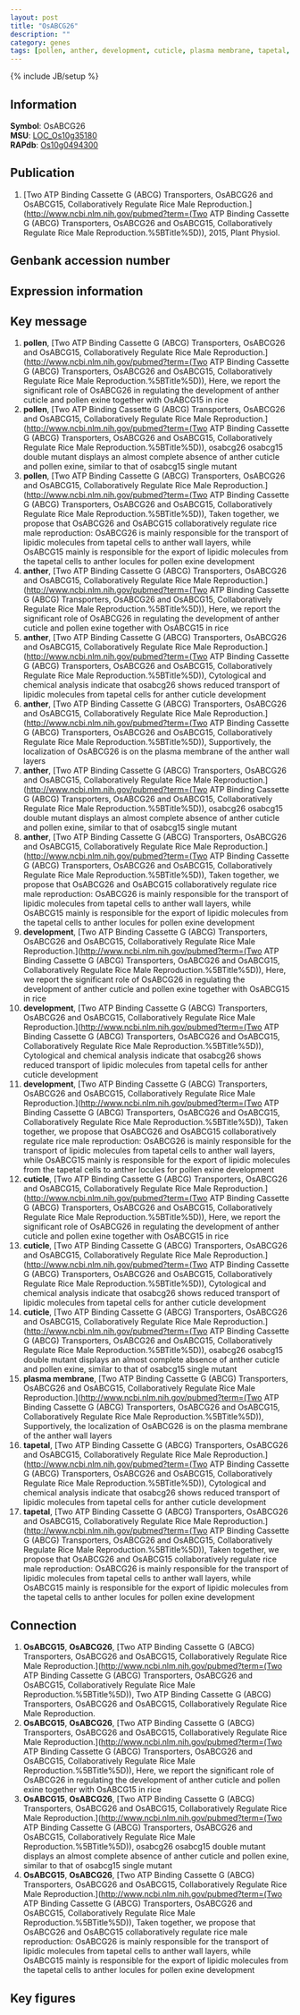 ```yaml
---
layout: post
title: "OsABCG26"
description: ""
category: genes
tags: [pollen, anther, development, cuticle, plasma membrane, tapetal, Gene]
---
```

{% include JB/setup %}

## Information
__Symbol__: OsABCG26  
__MSU__: [LOC_Os10g35180](http://rice.plantbiology.msu.edu/cgi-bin/ORF_infopage.cgi?orf=LOC_Os10g35180)  
__RAPdb__: [Os10g0494300](http://rapdb.dna.affrc.go.jp/viewer/gbrowse_details/irgsp1?name=Os10g0494300)  

## Publication
1. [Two ATP Binding Cassette G (ABCG) Transporters, OsABCG26 and OsABCG15, Collaboratively Regulate Rice Male Reproduction.](http://www.ncbi.nlm.nih.gov/pubmed?term=(Two ATP Binding Cassette G (ABCG) Transporters, OsABCG26 and OsABCG15, Collaboratively Regulate Rice Male Reproduction.%5BTitle%5D)), 2015, Plant Physiol.

## Genbank accession number

## Expression information

## Key message
1. __pollen__, [Two ATP Binding Cassette G (ABCG) Transporters, OsABCG26 and OsABCG15, Collaboratively Regulate Rice Male Reproduction.](http://www.ncbi.nlm.nih.gov/pubmed?term=(Two ATP Binding Cassette G (ABCG) Transporters, OsABCG26 and OsABCG15, Collaboratively Regulate Rice Male Reproduction.%5BTitle%5D)),  Here, we report the significant role of OsABCG26 in regulating the development of anther cuticle and pollen exine together with OsABCG15 in rice
2. __pollen__, [Two ATP Binding Cassette G (ABCG) Transporters, OsABCG26 and OsABCG15, Collaboratively Regulate Rice Male Reproduction.](http://www.ncbi.nlm.nih.gov/pubmed?term=(Two ATP Binding Cassette G (ABCG) Transporters, OsABCG26 and OsABCG15, Collaboratively Regulate Rice Male Reproduction.%5BTitle%5D)),  osabcg26 osabcg15 double mutant displays an almost complete absence of anther cuticle and pollen exine, similar to that of osabcg15 single mutant
3. __pollen__, [Two ATP Binding Cassette G (ABCG) Transporters, OsABCG26 and OsABCG15, Collaboratively Regulate Rice Male Reproduction.](http://www.ncbi.nlm.nih.gov/pubmed?term=(Two ATP Binding Cassette G (ABCG) Transporters, OsABCG26 and OsABCG15, Collaboratively Regulate Rice Male Reproduction.%5BTitle%5D)),  Taken together, we propose that OsABCG26 and OsABCG15 collaboratively regulate rice male reproduction: OsABCG26 is mainly responsible for the transport of lipidic molecules from tapetal cells to anther wall layers, while OsABCG15 mainly is responsible for the export of lipidic molecules from the tapetal cells to anther locules for pollen exine development
4. __anther__, [Two ATP Binding Cassette G (ABCG) Transporters, OsABCG26 and OsABCG15, Collaboratively Regulate Rice Male Reproduction.](http://www.ncbi.nlm.nih.gov/pubmed?term=(Two ATP Binding Cassette G (ABCG) Transporters, OsABCG26 and OsABCG15, Collaboratively Regulate Rice Male Reproduction.%5BTitle%5D)),  Here, we report the significant role of OsABCG26 in regulating the development of anther cuticle and pollen exine together with OsABCG15 in rice
5. __anther__, [Two ATP Binding Cassette G (ABCG) Transporters, OsABCG26 and OsABCG15, Collaboratively Regulate Rice Male Reproduction.](http://www.ncbi.nlm.nih.gov/pubmed?term=(Two ATP Binding Cassette G (ABCG) Transporters, OsABCG26 and OsABCG15, Collaboratively Regulate Rice Male Reproduction.%5BTitle%5D)),  Cytological and chemical analysis indicate that osabcg26 shows reduced transport of lipidic molecules from tapetal cells for anther cuticle development
6. __anther__, [Two ATP Binding Cassette G (ABCG) Transporters, OsABCG26 and OsABCG15, Collaboratively Regulate Rice Male Reproduction.](http://www.ncbi.nlm.nih.gov/pubmed?term=(Two ATP Binding Cassette G (ABCG) Transporters, OsABCG26 and OsABCG15, Collaboratively Regulate Rice Male Reproduction.%5BTitle%5D)),  Supportively, the localization of OsABCG26 is on the plasma membrane of the anther wall layers
7. __anther__, [Two ATP Binding Cassette G (ABCG) Transporters, OsABCG26 and OsABCG15, Collaboratively Regulate Rice Male Reproduction.](http://www.ncbi.nlm.nih.gov/pubmed?term=(Two ATP Binding Cassette G (ABCG) Transporters, OsABCG26 and OsABCG15, Collaboratively Regulate Rice Male Reproduction.%5BTitle%5D)),  osabcg26 osabcg15 double mutant displays an almost complete absence of anther cuticle and pollen exine, similar to that of osabcg15 single mutant
8. __anther__, [Two ATP Binding Cassette G (ABCG) Transporters, OsABCG26 and OsABCG15, Collaboratively Regulate Rice Male Reproduction.](http://www.ncbi.nlm.nih.gov/pubmed?term=(Two ATP Binding Cassette G (ABCG) Transporters, OsABCG26 and OsABCG15, Collaboratively Regulate Rice Male Reproduction.%5BTitle%5D)),  Taken together, we propose that OsABCG26 and OsABCG15 collaboratively regulate rice male reproduction: OsABCG26 is mainly responsible for the transport of lipidic molecules from tapetal cells to anther wall layers, while OsABCG15 mainly is responsible for the export of lipidic molecules from the tapetal cells to anther locules for pollen exine development
9. __development__, [Two ATP Binding Cassette G (ABCG) Transporters, OsABCG26 and OsABCG15, Collaboratively Regulate Rice Male Reproduction.](http://www.ncbi.nlm.nih.gov/pubmed?term=(Two ATP Binding Cassette G (ABCG) Transporters, OsABCG26 and OsABCG15, Collaboratively Regulate Rice Male Reproduction.%5BTitle%5D)),  Here, we report the significant role of OsABCG26 in regulating the development of anther cuticle and pollen exine together with OsABCG15 in rice
10. __development__, [Two ATP Binding Cassette G (ABCG) Transporters, OsABCG26 and OsABCG15, Collaboratively Regulate Rice Male Reproduction.](http://www.ncbi.nlm.nih.gov/pubmed?term=(Two ATP Binding Cassette G (ABCG) Transporters, OsABCG26 and OsABCG15, Collaboratively Regulate Rice Male Reproduction.%5BTitle%5D)),  Cytological and chemical analysis indicate that osabcg26 shows reduced transport of lipidic molecules from tapetal cells for anther cuticle development
11. __development__, [Two ATP Binding Cassette G (ABCG) Transporters, OsABCG26 and OsABCG15, Collaboratively Regulate Rice Male Reproduction.](http://www.ncbi.nlm.nih.gov/pubmed?term=(Two ATP Binding Cassette G (ABCG) Transporters, OsABCG26 and OsABCG15, Collaboratively Regulate Rice Male Reproduction.%5BTitle%5D)),  Taken together, we propose that OsABCG26 and OsABCG15 collaboratively regulate rice male reproduction: OsABCG26 is mainly responsible for the transport of lipidic molecules from tapetal cells to anther wall layers, while OsABCG15 mainly is responsible for the export of lipidic molecules from the tapetal cells to anther locules for pollen exine development
12. __cuticle__, [Two ATP Binding Cassette G (ABCG) Transporters, OsABCG26 and OsABCG15, Collaboratively Regulate Rice Male Reproduction.](http://www.ncbi.nlm.nih.gov/pubmed?term=(Two ATP Binding Cassette G (ABCG) Transporters, OsABCG26 and OsABCG15, Collaboratively Regulate Rice Male Reproduction.%5BTitle%5D)),  Here, we report the significant role of OsABCG26 in regulating the development of anther cuticle and pollen exine together with OsABCG15 in rice
13. __cuticle__, [Two ATP Binding Cassette G (ABCG) Transporters, OsABCG26 and OsABCG15, Collaboratively Regulate Rice Male Reproduction.](http://www.ncbi.nlm.nih.gov/pubmed?term=(Two ATP Binding Cassette G (ABCG) Transporters, OsABCG26 and OsABCG15, Collaboratively Regulate Rice Male Reproduction.%5BTitle%5D)),  Cytological and chemical analysis indicate that osabcg26 shows reduced transport of lipidic molecules from tapetal cells for anther cuticle development
14. __cuticle__, [Two ATP Binding Cassette G (ABCG) Transporters, OsABCG26 and OsABCG15, Collaboratively Regulate Rice Male Reproduction.](http://www.ncbi.nlm.nih.gov/pubmed?term=(Two ATP Binding Cassette G (ABCG) Transporters, OsABCG26 and OsABCG15, Collaboratively Regulate Rice Male Reproduction.%5BTitle%5D)),  osabcg26 osabcg15 double mutant displays an almost complete absence of anther cuticle and pollen exine, similar to that of osabcg15 single mutant
15. __plasma membrane__, [Two ATP Binding Cassette G (ABCG) Transporters, OsABCG26 and OsABCG15, Collaboratively Regulate Rice Male Reproduction.](http://www.ncbi.nlm.nih.gov/pubmed?term=(Two ATP Binding Cassette G (ABCG) Transporters, OsABCG26 and OsABCG15, Collaboratively Regulate Rice Male Reproduction.%5BTitle%5D)),  Supportively, the localization of OsABCG26 is on the plasma membrane of the anther wall layers
16. __tapetal__, [Two ATP Binding Cassette G (ABCG) Transporters, OsABCG26 and OsABCG15, Collaboratively Regulate Rice Male Reproduction.](http://www.ncbi.nlm.nih.gov/pubmed?term=(Two ATP Binding Cassette G (ABCG) Transporters, OsABCG26 and OsABCG15, Collaboratively Regulate Rice Male Reproduction.%5BTitle%5D)),  Cytological and chemical analysis indicate that osabcg26 shows reduced transport of lipidic molecules from tapetal cells for anther cuticle development
17. __tapetal__, [Two ATP Binding Cassette G (ABCG) Transporters, OsABCG26 and OsABCG15, Collaboratively Regulate Rice Male Reproduction.](http://www.ncbi.nlm.nih.gov/pubmed?term=(Two ATP Binding Cassette G (ABCG) Transporters, OsABCG26 and OsABCG15, Collaboratively Regulate Rice Male Reproduction.%5BTitle%5D)),  Taken together, we propose that OsABCG26 and OsABCG15 collaboratively regulate rice male reproduction: OsABCG26 is mainly responsible for the transport of lipidic molecules from tapetal cells to anther wall layers, while OsABCG15 mainly is responsible for the export of lipidic molecules from the tapetal cells to anther locules for pollen exine development

## Connection
1. __OsABCG15__, __OsABCG26__, [Two ATP Binding Cassette G (ABCG) Transporters, OsABCG26 and OsABCG15, Collaboratively Regulate Rice Male Reproduction.](http://www.ncbi.nlm.nih.gov/pubmed?term=(Two ATP Binding Cassette G (ABCG) Transporters, OsABCG26 and OsABCG15, Collaboratively Regulate Rice Male Reproduction.%5BTitle%5D)), Two ATP Binding Cassette G (ABCG) Transporters, OsABCG26 and OsABCG15, Collaboratively Regulate Rice Male Reproduction.
2. __OsABCG15__, __OsABCG26__, [Two ATP Binding Cassette G (ABCG) Transporters, OsABCG26 and OsABCG15, Collaboratively Regulate Rice Male Reproduction.](http://www.ncbi.nlm.nih.gov/pubmed?term=(Two ATP Binding Cassette G (ABCG) Transporters, OsABCG26 and OsABCG15, Collaboratively Regulate Rice Male Reproduction.%5BTitle%5D)),  Here, we report the significant role of OsABCG26 in regulating the development of anther cuticle and pollen exine together with OsABCG15 in rice
3. __OsABCG15__, __OsABCG26__, [Two ATP Binding Cassette G (ABCG) Transporters, OsABCG26 and OsABCG15, Collaboratively Regulate Rice Male Reproduction.](http://www.ncbi.nlm.nih.gov/pubmed?term=(Two ATP Binding Cassette G (ABCG) Transporters, OsABCG26 and OsABCG15, Collaboratively Regulate Rice Male Reproduction.%5BTitle%5D)),  osabcg26 osabcg15 double mutant displays an almost complete absence of anther cuticle and pollen exine, similar to that of osabcg15 single mutant
4. __OsABCG15__, __OsABCG26__, [Two ATP Binding Cassette G (ABCG) Transporters, OsABCG26 and OsABCG15, Collaboratively Regulate Rice Male Reproduction.](http://www.ncbi.nlm.nih.gov/pubmed?term=(Two ATP Binding Cassette G (ABCG) Transporters, OsABCG26 and OsABCG15, Collaboratively Regulate Rice Male Reproduction.%5BTitle%5D)),  Taken together, we propose that OsABCG26 and OsABCG15 collaboratively regulate rice male reproduction: OsABCG26 is mainly responsible for the transport of lipidic molecules from tapetal cells to anther wall layers, while OsABCG15 mainly is responsible for the export of lipidic molecules from the tapetal cells to anther locules for pollen exine development

## Key figures


